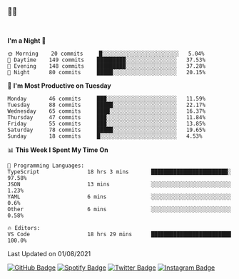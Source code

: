 ### 🤙🍺

<!-- <a href="https://github-readme-stats.vercel.app/api?username=hzak2xx&count_private=true&show_icons=true&theme=dracula">
  <img align="center" src="https://github-readme-stats.vercel.app/api?username=hzak2xx&count_private=true&show_icons=true&theme=dracula" />
</a>
</br> -->
</br>

<!--START_SECTION:waka-->
**I'm a Night 🦉** 

```text
🌞 Morning    20 commits     █░░░░░░░░░░░░░░░░░░░░░░░░   5.04% 
🌆 Daytime    149 commits    █████████░░░░░░░░░░░░░░░░   37.53% 
🌃 Evening    148 commits    █████████░░░░░░░░░░░░░░░░   37.28% 
🌙 Night      80 commits     █████░░░░░░░░░░░░░░░░░░░░   20.15%

```
📅 **I'm Most Productive on Tuesday** 

```text
Monday       46 commits     ███░░░░░░░░░░░░░░░░░░░░░░   11.59% 
Tuesday      88 commits     █████░░░░░░░░░░░░░░░░░░░░   22.17% 
Wednesday    65 commits     ████░░░░░░░░░░░░░░░░░░░░░   16.37% 
Thursday     47 commits     ███░░░░░░░░░░░░░░░░░░░░░░   11.84% 
Friday       55 commits     ███░░░░░░░░░░░░░░░░░░░░░░   13.85% 
Saturday     78 commits     █████░░░░░░░░░░░░░░░░░░░░   19.65% 
Sunday       18 commits     █░░░░░░░░░░░░░░░░░░░░░░░░   4.53%

```


📊 **This Week I Spent My Time On** 

```text
💬 Programming Languages: 
TypeScript               18 hrs 3 mins       ████████████████████████░   97.58% 
JSON                     13 mins             ░░░░░░░░░░░░░░░░░░░░░░░░░   1.23% 
YAML                     6 mins              ░░░░░░░░░░░░░░░░░░░░░░░░░   0.6% 
Other                    6 mins              ░░░░░░░░░░░░░░░░░░░░░░░░░   0.58%

🔥 Editors: 
VS Code                  18 hrs 29 mins      █████████████████████████   100.0%

```


 Last Updated on 01/08/2021
<!--END_SECTION:waka-->

[![GitHub Badge](https://img.shields.io/badge/GitHub-100000?style=for-the-badge&logo=github&logoColor=white)](https://github.com/hzak2xx)
[![Spotify Badge](https://img.shields.io/badge/Spotify-1ED760?&style=for-the-badge&logo=spotify&logoColor=white)](https://open.spotify.com/user/uf90s6sbbh75a1mt44clkhkvf)
[![Twitter Badge](https://img.shields.io/badge/Twitter-1DA1F2?style=for-the-badge&logo=twitter&logoColor=white)](https://twitter.com/hzak2xx)
[![Instagram Badge](https://img.shields.io/badge/Instagram-E4405F?style=for-the-badge&logo=instagram&logoColor=white)](https://www.instagram.com/hzak2xx/)
